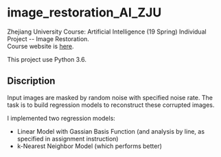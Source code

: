 # image_restoration_AI_ZJU
Zhejiang University Course: Artificial Intelligence (19 Spring) Individual Project -- Image Restoration.  
Course website is [here](http://10.15.82.131/cv/course/view.php?id=31).

This project use Python 3.6.
## Discription
Input images are masked by random noise with specified noise rate. The task is to build regression models to reconstruct these corrupted images.

I implemented two regression models:
- Linear Model with Gassian Basis Function (and analysis by line, as specified in assignment instruction)
- k-Nearest Neighbor Model (which performs better)
